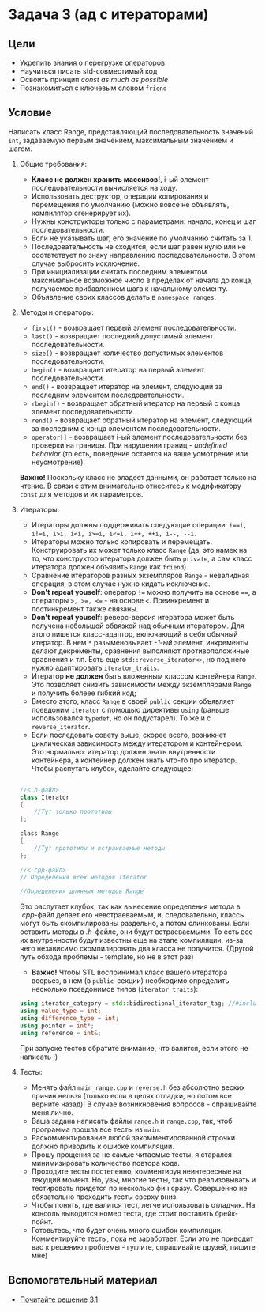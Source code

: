 # Задача 3 (ад с итераторами)
## Цели

- Укрепить знания о перегрузке операторов
- Научиться писать std-совместимый код
- Освоить принцип *const as much as possible*
- Познакомиться с ключевым словом `friend`

## Условие

Написать класс Range, представляющий последовательность значений `int`, задаваемую первым значением, максимальным значением и шагом.

1. Общие требования:
    - **Класс не должен хранить массивов!**, i-ый элемент последовательности вычисляется на ходу. 
    - Использовать деструктор, операции копирования и перемещения по умолчанию (можно вовсе не объявлять, компилятор сгенерирует их).
    - Нужны конструкторы только с параметрами: начало, конец и шаг последовательности. 
    - Если не указывать шаг, его значение по умолчанию считать за 1.
    - Последовательность не сходится, если шаг равен нулю или не соотвтетвует по знаку направлению последовательности. В этом случае выбросить исключение.
    - При инициализации считать последним элементом максимальное возможное число в пределах от начала до конца, получаемое прибавлением шага к начальному элементу.
    - Объявление своих классов делать в `namespace ranges`.
    
2. Методы и операторы:

    - `first()` - возвращает первый элемент последовательности.
    - `last()` - возвращает последний допустимый элемент последовательности.
    - `size()` - возвращает количество допустимых элементов последовательности.
    - `begin()` - возвращает итератор на первый элемент последовательности.
    - `end()` - возвращает итератор на элемент, следующий за последним элементом последовательности.
    - `rbegin()` - возвращает обратный итератор на первый с конца элемент последовательности. 
    - `rend()` - возвращает обратный итератор на элемент, следующий за последним с конца элементом последовательности.
    - `operator[]` - возвращает i-ый элемент последовательности без проверки на границы. При нарушении границ - *undefined behavior* (то есть, поведение остается на ваше усмотрение или неусмотрение).

    **Важно!** Поскольку класс не владеет данными, он работает только на чтение. В связи с этим внимательно отнеситесь к модификатору `const` для методов и их параметров.

3. Итераторы:

    - Итераторы должны поддерживать следующие операции: `i==i, i!=i, i>i, i<i, i>=i, i<=i, i++, ++i, i--, --i`.
    - Итераторы можно только копировать и перемещать. Конструировать их может только класс `Range` (да, это намек на то, что конструктор итератора должен быть `private`, а сам класс итератора должен объявить `Range` как `friend`).
    - Сравнение итераторов разных экземпляров `Range` - невалидная операция, в этом случае нужно кидать исключение.
    - **Don't repeat youself**: оператор `!=` можно получить на основе `==`, а операторы `>, >=, <=` - на основе `<`. Преинкремент и постинкремент также связаны.
    - **Don't repeat youself**: реверс-версия итератора может быть получена небольшой обвязкой над обычным итератором. Для этого пишется класс-адаптор, включающий в себя обычный итератор. В нем `*` разыменовывает *-1-ый* элемент, инкременты делают декременты, сравнения выполняют противоположиные сравнения и т.п. Есть еще `std::reverse_iterator<>`, но под него нужно адаптировать `iterator_traits`.
    - Итератор **не должен** быть вложенным классом контейнера `Range`. Это позволяет снизить зависимости между экземплярами `Range` и получить болеее гибкий код;
    - Вместо этого, класс `Range` в своей `public` секции объявляет псевдоним `iterator` с помощью директивы `using` (раньше использовался `typedef`, но он подустарел). То же и с `reverse_iterator`.
    - Если последовать совету выше, скорее всего, возникнет циклическая зависимость между итератором и контейнером. Это нормально: итератор должен знать внутренности контейнера, а контейнер должен знать что-то про итератор. Чтобы распутать клубок, сделайте следующее:
    ```cpp

    //<.h-файл>
    class Iterator
    {
        //Тут только прототипы
    };

    сlass Range
    {
        //Тут прототипы и встраиваемые методы
    };

    //<.cpp-файл>
    // Определения всех методов Iterator
    
    //Определения длинных методов Range
    ```
    Это распутает клубок, так как вынесение определения метода в *.cpp*-файл делает его невстраеваемым, и, следовательно, классы могут быть скомпилированы раздельно, а потом слинкованы.
    Если оставить методы в *.h*-файле, они будут встраеваемыми. То есть все их внутренности будут известны еще на этапе компиляции, из-за чего независимо скомпилировать два класса не получится. 
    (Другой путь обхода проблемы - template, но не в этот раз)

    - **Важно!** Чтобы STL воспринимал класс вашего итератора всерьез, в нем (в `public`-секции) необходимо определить несколько псевдонимов типов (`iterator_traits`):

    ```cpp
    using iterator_category = std::bidirectional_iterator_tag; //#include <iterator>
    using value_type = int;
    using difference_type = int;
    using pointer = int*;
    using reference = int&;
    ```
    При запуске тестов обратите внимание, что валится, если этого не написать ;)

4. Тесты:

    - Менять файл `main_range.cpp` и `reverse.h` без абсолютно веских причин нельзя (только если в целях отладки, но потом все верните назад)! В случае возникновения вопросов - спрашивайте меня лично.
    - Ваша задана написать файлы `range.h` и `range.cpp`, так, чтоб программа прошла все тесты из `main`. 
    - Раскомментирование любой закомментированной строчки должно приводить к ошибке компиляции.
    - Прошу прощения за не самые читаемые тесты, я старался минимизировать количество повтора кода.
    - Проходите тесты постепенно, комментируя неинтересные на текущий момент. Но, увы, многие тесты, так что реализовывать и тестировать придется по несколько фич сразу. Совершенно не обязательно проходить тесты сверху вниз.
    - Чтобы понять, где валится тест, легче использовать отладчик. На консоль выводится номер теста, где стоит поставить брейк-пойнт.
    - Готовьтесь, что будет очень много ошибок компиляции. Комментируйте тесты, пока не заработает. Если это не приводит вас к решению проблемы - гуглите, спрашивайте друзей, пишите мне)
    
    
## Вспомогательный материал
- [Почитайте решение 3.1](https://7bit.net.ru/download/5853/inline/%D0%A1%D0%B0%D1%82%D1%82%D0%B5%D1%80%20%D0%93.%20-%20%D0%A0%D0%B5%D1%88%D0%B5%D0%BD%D0%B8%D0%B5%20%D1%81%D0%BB%D0%BE%D0%B6%D0%BD%D1%8B%D1%85%20%D0%B7%D0%B0%D0%B4%D0%B0%D1%87%20%D0%BD%D0%B0%20C++%20(2008).pdf#page=175)
